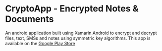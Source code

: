 # CryptoApp - Encrypted Notes & Documents

An android application built using Xamarin.Android to encrypt and decrypt files, text, SMSs and notes using symmetric key algorithms.
This app is available on the [Google Play Store](https://play.google.com/store/apps/details?id=me.sudeshkumar.cryptoapp)
